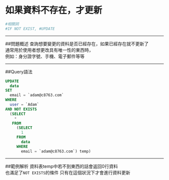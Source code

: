 # 如果資料不存在，才更新

```bash
#相關詞
#IF NOT EXIST, #UPDATE
```


---


##問題概述
查詢想要變更的資料是否已經存在，如果已經存在就不更新了  
通常用於使用者想更改具有唯一性的東西時，  
例如：身分證字號、手機、電子郵件等等





---


  
##Query語法

```sql
UPDATE
  data
SET
  email = `adam@c8763.com`
WHERE
  user = `Adam`
AND NOT EXISTS
  (SELECT
    *
   FROM
     (SELECT
       1
     FROM
       data
     WHERE
       email = `adam@c8763.com`) temp)
```



---

##範例解析
資料表temp中若不到東西的話會返回0行資料  
也滿足了`NOT EXISTS`的條件
只有在這個狀況下才會進行資料更新
